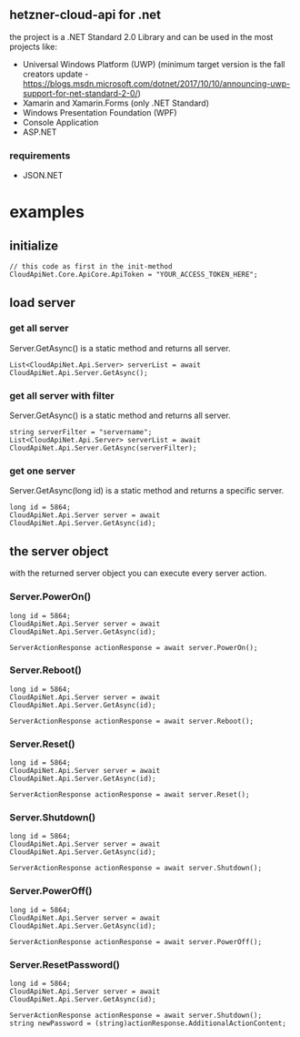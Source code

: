 ## hetzner-cloud-api for .net

the project is a .NET Standard 2.0 Library and can be used in the most projects like:

- Universal Windows Platform (UWP) (minimum target version is the fall creators update - https://blogs.msdn.microsoft.com/dotnet/2017/10/10/announcing-uwp-support-for-net-standard-2-0/)
- Xamarin and Xamarin.Forms (only .NET Standard)
- Windows Presentation Foundation (WPF)
- Console Application
- ASP.NET

### requirements

- JSON.NET

# examples

## initialize
```
// this code as first in the init-method
CloudApiNet.Core.ApiCore.ApiToken = "YOUR_ACCESS_TOKEN_HERE";
```

## load server

### get all server

Server.GetAsync() is a static method and returns all server.

```
List<CloudApiNet.Api.Server> serverList = await CloudApiNet.Api.Server.GetAsync();
```

### get all server with filter

Server.GetAsync() is a static method and returns all server.

```
string serverFilter = "servername";
List<CloudApiNet.Api.Server> serverList = await CloudApiNet.Api.Server.GetAsync(serverFilter);
```

### get one server

Server.GetAsync(long id) is a static method and returns a specific server.

```
long id = 5864;
CloudApiNet.Api.Server server = await CloudApiNet.Api.Server.GetAsync(id);
```

## the server object

with the returned server object you can execute every server action.

### Server.PowerOn()

```
long id = 5864;
CloudApiNet.Api.Server server = await CloudApiNet.Api.Server.GetAsync(id);

ServerActionResponse actionResponse = await server.PowerOn();
```

### Server.Reboot()

```
long id = 5864;
CloudApiNet.Api.Server server = await CloudApiNet.Api.Server.GetAsync(id);

ServerActionResponse actionResponse = await server.Reboot();
```

### Server.Reset()

```
long id = 5864;
CloudApiNet.Api.Server server = await CloudApiNet.Api.Server.GetAsync(id);

ServerActionResponse actionResponse = await server.Reset();
```

### Server.Shutdown()

```
long id = 5864;
CloudApiNet.Api.Server server = await CloudApiNet.Api.Server.GetAsync(id);

ServerActionResponse actionResponse = await server.Shutdown();
```

### Server.PowerOff()

```
long id = 5864;
CloudApiNet.Api.Server server = await CloudApiNet.Api.Server.GetAsync(id);

ServerActionResponse actionResponse = await server.PowerOff();
```

### Server.ResetPassword()

```
long id = 5864;
CloudApiNet.Api.Server server = await CloudApiNet.Api.Server.GetAsync(id);

ServerActionResponse actionResponse = await server.Shutdown();
string newPassword = (string)actionResponse.AdditionalActionContent;
```